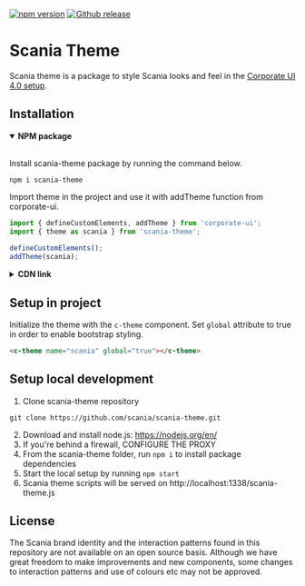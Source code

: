 [![npm version](http://img.shields.io/npm/v/scania-theme.svg?style=flat&color=1081C2)](https://npmjs.org/package/scania-theme)
[![Github release](https://img.shields.io/github/v/tag/scania/scania-theme.svg?label=release&color=1081C2)](https://github.com/scania/scania-theme/releases)

# Scania Theme

Scania theme is a package to style Scania looks and feel in the [Corporate UI 4.0 setup](https://github.com/scania/corporate-ui/).

## Installation

<details open>
 <summary><strong>NPM package</strong></summary>
<br/>
 
Install scania-theme package by running the command below.
 
```shell
npm i scania-theme
```

Import theme in the project and use it with addTheme function from corporate-ui.

```js
import { defineCustomElements, addTheme } from 'corporate-ui'; 
import { theme as scania } from 'scania-theme'; 
 
defineCustomElements(); 
addTheme(scania);
```

</details>

<details>
<summary><strong>CDN link</strong></summary>
<br/>
 
Add link to the script by adding the following to the head element. Make sure to include scania-theme script BEFORE the corporate-ui script.
 
```html
<script src="https://static.scania.com/build/global/themes/scania/1.x/scania-theme.js"></script>
<script src="https://static.scania.com/build/global/4.x/corporate-ui.js"></script>
```

Replace `x` with [available releases](https://www.npmjs.com/package/scania-theme).

</details>

## Setup in project

Initialize the theme with the `c-theme` component. Set `global` attribute to true in order to enable bootstrap styling.

```html
<c-theme name="scania" global="true"></c-theme>
```

## Setup local development

1. Clone scania-theme repository

```shell
git clone https://github.com/scania/scania-theme.git
```

2. Download and install node.js: https://nodejs.org/en/
3. If you're behind a firewall, CONFIGURE THE PROXY
4. From the scania-theme folder, run `npm i` to install package dependencies
5. Start the local setup by running `npm start`
6. Scania theme scripts will be served on http://localhost:1338/scania-theme.js

## License

The Scania brand identity and the interaction patterns found in this repository are not available on an open source basis. Although we have great freedom to make improvements and new components, some changes to interaction patterns and use of colours etc may not be approved.
